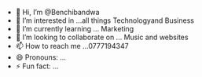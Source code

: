 - 👋 Hi, I’m @Benchibandwa
- 👀 I’m interested in ...all things Technologyand Business 
- 🌱 I’m currently learning ... Marketing 
- 💞️ I’m looking to collaborate on ... Music and websites 
- 📫 How to reach me ...0777194347
- 😄 Pronouns: ...
- ⚡ Fun fact: ...

<!---
Benchibandwa/Benchibandwa is a ✨ special ✨ repository because its `README.md` (this file) appears on your GitHub profile.
You can click the Preview link to take a look at your changes.
--->
